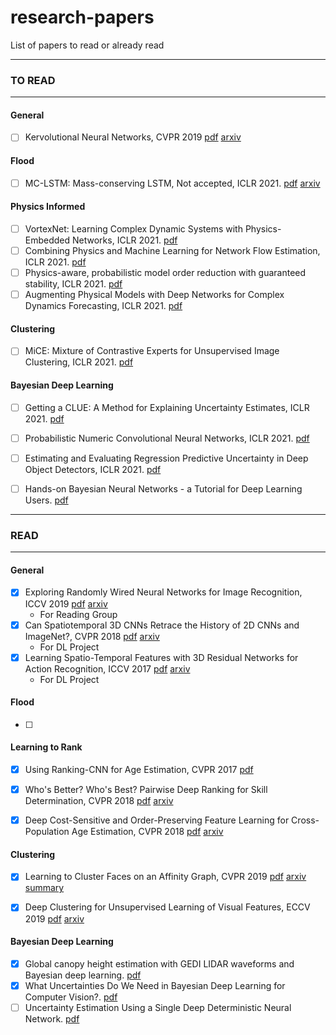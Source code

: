 # research-papers
List of papers to read or already read

******************************************
### TO READ
******************************************
#### General

- [ ] Kervolutional Neural Networks, CVPR 2019 [pdf](https://arxiv.org/pdf/1904.03955.pdf) [arxiv](https://arxiv.org/abs/1904.03955)


#### Flood

- [ ] MC-LSTM: Mass-conserving LSTM, Not accepted, ICLR 2021. [pdf](https://openreview.net/forum?id=Rld-9OxQ6HU) [arxiv](https://arxiv.org/pdf/2101.05186.pdf)

#### Physics Informed

- [ ] VortexNet: Learning Complex Dynamic Systems with Physics-Embedded Networks, ICLR 2021. [pdf](https://openreview.net/forum?id=_8EQ_gMAHFy)
- [ ] Combining Physics and Machine Learning for Network Flow Estimation, ICLR 2021. [pdf](https://openreview.net/forum?id=l0V53bErniB)
- [ ] Physics-aware, probabilistic model order reduction with guaranteed stability, ICLR 2021. [pdf](https://openreview.net/forum?id=vyY0jnWG-tK)
- [ ] Augmenting Physical Models with Deep Networks for Complex Dynamics Forecasting, ICLR 2021. [pdf](https://openreview.net/forum?id=kmG8vRXTFv)

#### Clustering

- [ ] MiCE: Mixture of Contrastive Experts for Unsupervised Image Clustering, ICLR 2021. [pdf](https://openreview.net/forum?id=gV3wdEOGy_V)

#### Bayesian Deep Learning

- [ ] Getting a CLUE: A Method for Explaining Uncertainty Estimates, ICLR 2021. [pdf](https://openreview.net/forum?id=XSLF1XFq5h)
- [ ] Probabilistic Numeric Convolutional Neural Networks, ICLR 2021. [pdf](https://openreview.net/forum?id=T1XmO8ScKim)
- [ ] Estimating and Evaluating Regression Predictive Uncertainty in Deep Object Detectors, ICLR 2021. [pdf](https://openreview.net/forum?id=YLewtnvKgR7)
- [ ] Hands-on Bayesian Neural Networks - a Tutorial for Deep Learning Users. [pdf](https://arxiv.org/pdf/2007.06823.pdf)


* * * * * * * * * * * * * * * * * * * * * * * * * * * * * *
### READ
* * * * * * * * * * * * * * * * * * * * * * * * * * * * * *

#### General

- [x] Exploring Randomly Wired Neural Networks for Image Recognition, ICCV 2019 [pdf](https://arxiv.org/pdf/1904.01569.pdf) [arxiv](https://arxiv.org/abs/1904.01569)
  * For Reading Group
- [x] Can Spatiotemporal 3D CNNs Retrace the History of 2D CNNs and ImageNet?, CVPR 2018 [pdf](https://arxiv.org/pdf/1711.09577.pdf) [arxiv](https://arxiv.org/abs/1711.09577)
  * For DL Project
- [x] Learning Spatio-Temporal Features with 3D Residual Networks for Action Recognition, ICCV 2017 [pdf](https://arxiv.org/pdf/1708.07632.pdf) [arxiv](https://arxiv.org/abs/1708.07632)
  * For DL Project


#### Flood

- [ ] 

#### Learning to Rank

- [x] Using Ranking-CNN for Age Estimation, CVPR 2017 [pdf](http://openaccess.thecvf.com/content_cvpr_2017/papers/Chen_Using_Ranking-CNN_for_CVPR_2017_paper.pdf)

- [x] Who's Better? Who's Best? Pairwise Deep Ranking for Skill Determination, CVPR 2018 [pdf](http://openaccess.thecvf.com/content_cvpr_2018/papers/Doughty_Whos_Better_Whos_CVPR_2018_paper.pdf) [arxiv](https://arxiv.org/abs/1703.09913)

- [x] Deep Cost-Sensitive and Order-Preserving Feature Learning for Cross-Population Age Estimation, CVPR 2018 [pdf](http://openaccess.thecvf.com/content_cvpr_2018/papers/Li_Deep_Cost-Sensitive_and_CVPR_2018_paper.pdf) [arxiv](http://openaccess.thecvf.com/content_cvpr_2018/html/Li_Deep_Cost-Sensitive_and_CVPR_2018_paper.html)




#### Clustering

- [x] Learning to Cluster Faces on an Affinity Graph, CVPR 2019 [pdf](https://arxiv.org/pdf/1904.02749.pdf) [arxiv](https://arxiv.org/abs/1904.02749) [summary](https://github.com/priyanka-chaudhary/research-papers/blob/master/Learning%20to%20Cluster%20Faces%20on%20an%20Affinity%20Graph.md)

- [x] Deep Clustering for Unsupervised Learning of Visual Features, ECCV 2019 [pdf](https://arxiv.org/pdf/1807.05520.pdf) [arxiv](https://arxiv.org/abs/1807.05520)


#### Bayesian Deep Learning

- [x] Global canopy height estimation with GEDI LIDAR waveforms and Bayesian deep learning. [pdf](https://arxiv.org/abs/2103.03975)
- [x] What Uncertainties Do We Need in Bayesian Deep Learning for Computer Vision?. [pdf](https://papers.nips.cc/paper/2017/hash/2650d6089a6d640c5e85b2b88265dc2b-Abstract.html)
- [ ] Uncertainty Estimation Using a Single Deep Deterministic Neural Network. [pdf](http://proceedings.mlr.press/v119/van-amersfoort20a.html)
